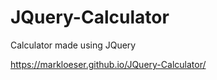 # JQuery-Calculator
Calculator made using JQuery


https://markloeser.github.io/JQuery-Calculator/

